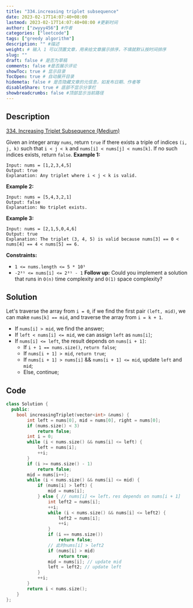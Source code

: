 ```yaml
---
title: "334.increasing triplet subsequence"
date: 2023-02-17T14:07:40+08:00
lastmod: 2023-02-17T14:07:40+08:00 #更新时间
author: ["zwyyy456"] #作者
categories: ["leetcode"]
tags: ["greedy algorithm"]
description: "" #描述
weight: # 输入 1 可以顶置文章，用来给文章展示排序，不填就默认按时间排序
slug: ""
draft: false # 是否为草稿
comments: false #是否展示评论
showToc: true # 显示目录
TocOpen: true # 自动展开目录
hidemeta: false # 是否隐藏文章的元信息，如发布日期、作者等
disableShare: true # 底部不显示分享栏
showbreadcrumbs: false #顶部显示当前路径
---
```

## Description
[334. Increasing Triplet Subsequence (Medium)](https://leetcode.com/problems/increasing-triplet-subsequence/)

Given an integer array `nums`, return `true` if there exists a triple of indices  `(i, j, k)` such
that  `i < j < k` and  `nums[i] < nums[j] < nums[k]`. If no such indices exists, return `false`.
**Example 1:**
```
Input: nums = [1,2,3,4,5]
Output: true
Explanation: Any triplet where i < j < k is valid.
```
**Example 2:**
```
Input: nums = [5,4,3,2,1]
Output: false
Explanation: No triplet exists.
```
**Example 3:**
```
Input: nums = [2,1,5,0,4,6]
Output: true
Explanation: The triplet (3, 4, 5) is valid because nums[3] == 0 < nums[4] == 4 < nums[5] == 6.
```
**Constraints:**
- `1 <= nums.length <= 5 * 10⁵`
- `-2³¹ <= nums[i] <= 2³¹ - 1`
**Follow up:** Could you implement a solution that runs in `O(n)` time complexity and `O(1)` space complexity?

## Solution
Let's traverse the array from `i = 0`, if we find the first pair `(left, mid)`, we can make `nums[k] == mid`, and traverse the array from `i = k + 1`.

- If `nums[i] > mid`, we find the answer;
- If `left < nums[i] <= mid`, we can assign `left` as `nums[i]`;
- If `nums[i] <= left`, the result depends on `nums[i + 1]`:
    - If `i + 1 == nums.size()`, `return false`;
    - If `nums[i + 1] > mid`, `return true`;
    - If `nums[i + 1] > nums[i]` && `nums[i + 1] <= mid`, update `left` and `mid`;
    - Else, continue;

## Code
```cpp
class Solution {
  public:
    bool increasingTriplet(vector<int> &nums) {
        int left = nums[0], mid = nums[0], right = nums[0];
        if (nums.size() < 3)
            return false;
        int i = 0;
        while (i < nums.size() && nums[i] <= left) {
            left = nums[i];
            ++i;
        }
        if (i >= nums.size() - 1)
            return false;
        mid = nums[i++];
        while (i < nums.size() && nums[i] <= mid) {
            if (nums[i] > left) {
                mid = nums[i];
            } else { // nums[i] <= left，res depends on nums[i + 1]
                int left2 = nums[i];
                ++i;
                while (i < nums.size() && nums[i] <= left2) {
                    left2 = nums[i];
                    ++i;
                }
                if (i == nums.size())
                    return false;
                // 此时nums[i] > left2
                if (nums[i] > mid)
                    return true;
                mid = nums[i]; // update mid
                left = left2; // update left
            }
            ++i;
        }
        return i < nums.size();
    }
};
```